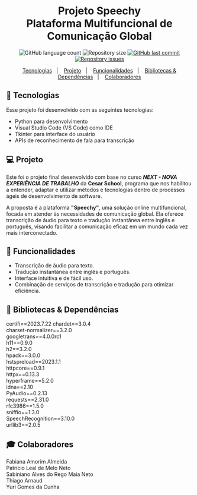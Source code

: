 <h1 align="center">
  Projeto Speechy <br>
  Plataforma Multifuncional de Comunicação Global
</h1>

<p align="center">
  <img alt="GitHub language count" src="https://img.shields.io/github/languages/count/fabiana2015/m01-áudio-para-texto">

  <img alt="Repository size" src="https://img.shields.io/github/repo-size/fabiana2015/m01-áudio-para-texto">

  <a href="https://github.com/fabiana2015/m01-áudio-para-texto/master">
    <img alt="GitHub last commit" src="https://img.shields.io/github/last-commit/fabiana2015/m01-áudio-para-texto">
  </a>

  <a href="https://github.com/fabiana2015/m01-áudio-para-texto/issues">
    <img alt="Repository issues" src="https://img.shields.io/github/issues/fabiana2015/m01-áudio-para-texto">
  </a>
</p>

<p align="center">
  <a href="#-tecnologias">Tecnologias</a>&nbsp;&nbsp;&nbsp;|&nbsp;&nbsp;&nbsp;
  <a href="#-projeto">Projeto</a>&nbsp;&nbsp;&nbsp;|&nbsp;&nbsp;&nbsp;
  <a href="#-funcionalidades">Funcionalidades</a>&nbsp;&nbsp;&nbsp;|&nbsp;&nbsp;&nbsp;
  <a href="#-Bibliotecas & Dependências">Bibliotecas & Dependências</a>&nbsp;&nbsp;&nbsp;|&nbsp;&nbsp;&nbsp;
  <a href="#-colaboradores">Colaboradores</a>
</p>

## 🚀 Tecnologias

Esse projeto foi desenvolvido com as seguintes tecnologias:

- Python para desenvolvimento
- Visual Studio Code (VS Code) como IDE
- Tkinter para interface do usuário
- APIs de reconhecimento de fala para transcrição

## 💻 Projeto
  Este foi o projeto final desenvolvido com base no curso  *__NEXT - NOVA EXPERIÊNCIA DE TRABALHO__* da **Cesar School**, programa que nos habilitou a entender, adaptar e utilizar métodos e tecnologias dentro de processos ágeis de desenvolvimento de software.
 
  A proposta é a plataforma **__"Speechy"__**, uma solução online multifuncional, focada em atender às necessidades de comunicação global. Ela oferece transcrição de áudio para texto e tradução instantânea entre inglês e português, visando facilitar a comunicação eficaz em um mundo cada vez mais interconectado.

## 📝 Funcionalidades

- Transcrição de áudio para texto.
- Tradução instantânea entre inglês e português.
- Interface intuitiva e de fácil uso.
- Combinação de serviços de transcrição e tradução para otimizar eficiência.

## 📁 Bibliotecas & Dependências

certifi==2023.7.22
chardet==3.0.4 <br>
charset-normalizer==3.2.0 <br>
googletrans==4.0.0rc1 <br>
h11==0.9.0 <br>
h2==3.2.0 <br>
hpack==3.0.0 <br>
hstspreload==2023.1.1 <br>
httpcore==0.9.1 <br>
httpx==0.13.3 <br>
hyperframe==5.2.0 <br>
idna==2.10 <br>
PyAudio==0.2.13 <br>
requests==2.31.0 <br>
rfc3986==1.5.0 <br>
sniffio==1.3.0 <br>
SpeechRecognition==3.10.0 <br>
urllib3==2.0.5 

## 🎓 Colaboradores

Fabiana Amorim Almeida <br>
Patrício Leal de Melo Neto <br>
Sabiniano Alves do Rego Maia Neto <br>
Thiago Arnaud <br>
Yuri Gomes da Cunha
